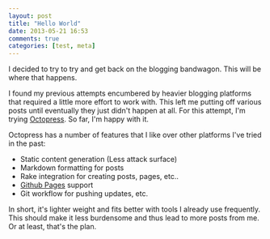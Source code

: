 ```yaml
---
layout: post
title: "Hello World"
date: 2013-05-21 16:53
comments: true
categories: [test, meta]
---
```


I decided to try to try and get back on the blogging bandwagon.  This will be where that happens.

I found my previous attempts encumbered by heavier blogging platforms that required a little more effort to work with.  This left me putting off various posts until eventually they just didn't happen at all.  For this attempt, I'm trying [Octopress](http://octopress.org/).  So far, I'm happy with it.

Octopress has a number of features that I like over other platforms I've tried in the past:

-	Static content generation (Less attack surface)
-	Markdown formatting for posts
-	Rake integration for creating posts, pages, etc..
-	[Github Pages](http://pages.github.com/) support
-	Git workflow for pushing updates, etc.

In short, it's lighter weight and fits better with tools I already use frequently.  This should make it less burdensome and thus lead to more posts from me.  Or at least, that's the plan.

